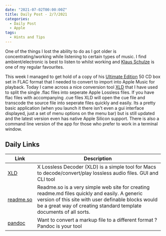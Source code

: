 ```yaml
---
date: "2021-07-02T00:00:00Z"
title: Daily Post - 2/7/2021
categories:
  - Daily Post
  - Apple
tags:
  - Hints and Tips
---
```

One of the things I lost the ability to do as I got older is concentrating/working while listening to certain types of music. I find ambient/electronic is best to listen to whilst working and [Klaus Schulze](https://en.wikipedia.org/wiki/Klaus_Schulze) is one of my regular favourites.

This week I managed to get hold of a copy of his [Ultimate Edition](https://en.wikipedia.org/wiki/The_Ultimate_Edition) 50 CD box set in FLAC format that I needed to convert to import into Apple Music for playback. Today I came across a nice conversion tool [XLD](https://tmkk.undo.jp/xld/index_e.html) that I have used to split the single .flac files into seperate Apple Lossless files. If you have flac files with accompanying .cue files XLD will open the cue file and transcode the source file into seperate files quickly and easily. Its a pretty basic application (when you launch it there isn't even a gui interface displayed, just a set of menu options on the menu bar) but is still updated and the latest version even has native Apple Silicon support. There is also a command line version of the app for those who prefer to work in a terminal window. 

## Daily Links

|Link|Description|
|--------|----|
|[XLD](https://tmkk.undo.jp/xld/index_e.html)| X Lossless Decoder (XLD) is a simple tool for Macs to decode/convert/play lossless audio files. GUI and CLI tool |
|[readme.so](https://readme.so/editor)| Readme.so is a very simple web site for creating readme.md files quickly and easily. A generic version of this site with user definable blocks would be a great way of creating standard template documents of all sorts.|
|[pandoc](https://pandoc.org)| Want to convert a markup file to a different format ? Pandoc is your tool |
